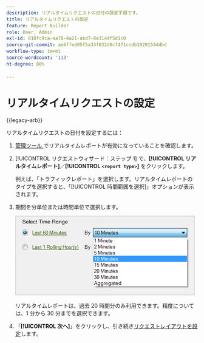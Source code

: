 ```yaml
---
description: リアルタイムリクエストの日付の設定手順です。
title: リアルタイムリクエストの設定
feature: Report Builder
role: User, Admin
exl-id: 818fc9ca-aa78-4a21-abd7-8e3144f5d1c0
source-git-commit: ae6ffed05f5a33f032d0c7471ccdb1029154ddbd
workflow-type: tm+mt
source-wordcount: '113'
ht-degree: 80%

---
```


# リアルタイムリクエストの設定

{{legacy-arb}}

リアルタイムリクエストの日付を設定するには：

1. [ 管理ツール ](https://experienceleague.adobe.com/docs/analytics/admin/admin-tools/real-time-reports/t-realtime-admin.html?lang=ja) でリアルタイムレポートが有効になっていることを確認します。
1. [!UICONTROL リクエストウィザード：ステップ 1] で、**[!UICONTROL リアルタイムレポート]**／**[!UICONTROL `<report type>`]** をクリックします。

   例えば、「トラフィックレポート」を選択します。リアルタイムレポートのタイプを選択すると、「[!UICONTROL 時間範囲を選択]」オプションが表示されます。

1. 期間を分単位または時間単位で選択します。

   ![ 「過去 60 分」が選択された時間範囲を選択オプションを示すスクリーンショット。](assets/real_time_select_date.png)

   リアルタイムレポートは、過去 20 時間分のみ利用できます。精度については、1 分から 30 分までを選択できます。
1. 「**[!UICONTROL 次へ]**」をクリックし、引き続き[リクエストレイアウトを設定](/help/analyze/legacy-report-builder/layout/layout.md)します。
